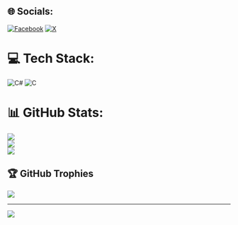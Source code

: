 
## 🌐 Socials:
[![Facebook](https://img.shields.io/badge/Facebook-%231877F2.svg?logo=Facebook&logoColor=white)](https://facebook.com/charles.mangaron.5) [![X](https://img.shields.io/badge/X-black.svg?logo=X&logoColor=white)](https://x.com/FrancisMan6666) 

# 💻 Tech Stack:
![C#](https://img.shields.io/badge/c%23-%23239120.svg?style=for-the-badge&logo=csharp&logoColor=white) ![C](https://img.shields.io/badge/c-%2300599C.svg?style=for-the-badge&logo=c&logoColor=white)
# 📊 GitHub Stats:
![](https://github-readme-stats.vercel.app/api?username=SelrahcTech&theme=dark&hide_border=false&include_all_commits=false&count_private=false)<br/>
![](https://github-readme-streak-stats.herokuapp.com/?user=SelrahcTech&theme=dark&hide_border=false)<br/>
![](https://github-readme-stats.vercel.app/api/top-langs/?username=SelrahcTech&theme=dark&hide_border=false&include_all_commits=false&count_private=false&layout=compact)

## 🏆 GitHub Trophies
![](https://github-profile-trophy.vercel.app/?username=SelrahcTech&theme=radical&no-frame=false&no-bg=true&margin-w=4)

---
[![](https://visitcount.itsvg.in/api?id=SelrahcTech&icon=0&color=0)](https://visitcount.itsvg.in)

<!-- Proudly created with GPRM ( https://gprm.itsvg.in ) -->
